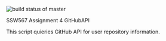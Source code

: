 ![build status of master](https://app.travis-ci.com/RK-ops/GithubAPI567.svg?branch=main)

SSW567 
Assignment 4
GitHubAPI

This script quieries GitHub API for user repository information.

